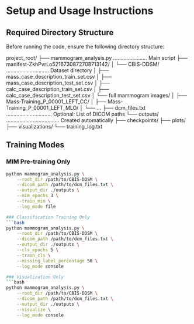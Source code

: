 
# Setup and Usage Instructions

## Required Directory Structure

Before running the code, ensure the following directory structure:

project_root/
├── mammogram_analysis.py ....................... Main script
├── manifest-ZkhPvrLo5216730872708713142/
│   └── CBIS-DDSM/ ............................. Dataset directory
│       ├── mass_case_description_train_set.csv
│       ├── mass_case_description_test_set.csv
│       ├── calc_case_description_train_set.csv
│       ├── calc_case_description_test_set.csv
│       └── full mammogram images/
│           ├── Mass-Training_P_00001_LEFT_CC/
│           ├── Mass-Training_P_00001_LEFT_MLO/
│           └── ...
├── dcm_files.txt ............................... Optional: List of DICOM paths
└── outputs/ .................................... Created automatically
├── checkpoints/
├── plots/
├── visualizations/
└── training_log.txt

## Training Modes

### MIM Pre-training Only
```bash
python mammogram_analysis.py \
    --root_dir /path/to/CBIS-DDSM \
    --dicom_path /path/to/dcm_files.txt \
    --output_dir ./outputs \
    --mim_epochs 3 \
    --train_mim \
    --log_mode file

### Classification Training Only
```bash
python mammogram_analysis.py \
    --root_dir /path/to/CBIS-DDSM \
    --dicom_path /path/to/dcm_files.txt \
    --output_dir ./outputs \
    --cls_epochs 5 \
    --train_cls \
    --missing_label_percentage 50 \
    --log_mode console

### Visualization Only
```bash
python mammogram_analysis.py \
    --root_dir /path/to/CBIS-DDSM \
    --dicom_path /path/to/dcm_files.txt \
    --output_dir ./outputs \
    --visualize \
    --log_mode console
